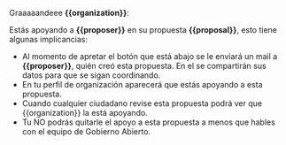 Graaaaandeee **{{organization}}**:

Estás apoyando a **{{proposer}}** en su propuesta **{{proposal}}**, esto tiene algunas implicancias:

* Al momento de apretar el botón que está abajo se le enviará un mail a **{{proposer}}**, quién creó esta propuesta. En el se compartirán sus datos para que se sigan coordinando.
* En tu perfil de organización aparecerá que estás apoyando a esta propuesta.
* Cuando cualquier ciudadano revise esta propuesta podrá ver que {{organization}} la está apoyando.
* Tu NO podrás quitarle el apoyo a esta propuesta a menos que hables con el equipo de Gobierno Abierto.
